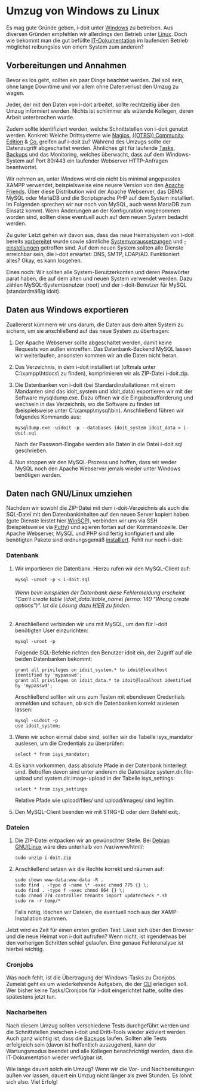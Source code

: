 # Umzug von Windows zu Linux

Es mag gute Gründe geben, i-doit unter [Windows](../installation/manuelle-installation/microsoft-windows-server/index.md) zu betreiben. Aus diversen Gründen empfehlen wir allerdings den Betrieb unter [Linux](../installation/manuelle-installation/debian.md). Doch wie bekommt man die gut befüllte [IT-Dokumentation](../glossar.md#Glossar-IT-Dokumentation) im laufenden Betrieb möglichst reibungslos von einem System zum anderen?

## Vorbereitungen und Annahmen

Bevor es los geht, sollten ein paar Dinge beachtet werden. Ziel soll sein, ohne lange Downtime und vor allem ohne Datenverlust den Umzug zu wagen.

Jeder, der mit den Daten von i-doit arbeitet, sollte rechtzeitig über den Umzug informiert werden. Nichts ist schlimmer als wütende Kollegen, deren Arbeit unterbrochen wurde.

Zudem sollte identifiziert werden, welche Schnittstellen von i-doit genutzt werden. Konkret: Welche Drittsysteme wie [Nagios](../automatisierung-und-integration/network-monitoring/nagios.md), [((OTRS)) Community Edition](../automatisierung-und-integration/service-desk/otrscommunity-help-desk.md) & [Co.](../daten-konsolidieren/index.md) greifen auf i-doit zu? Während des Umzugs sollte der Datenzugriff abgeschaltet werden. Ähnliches gilt für laufende [Tasks](../automatisierung-und-integration/cli/index.md), [Backups](../wartung-und-betrieb/daten-sichern-und-wiederherstellen/index.md) und das Monitoring, welches überwacht, dass auf dem Windows-System auf Port 80/443 ein laufender Webserver HTTP-Anfragen beantwortet.

Wir nehmen an, unter Windows wird ein nicht bis minimal angepasstes XAMPP verwendet, beispielsweise eine neuere Version von den [Apache Friends](https://www.apachefriends.org/). Über diese Distribution wird der Apache Webserver, das DBMS MySQL oder MariaDB und die Scriptsprache PHP auf dem System installiert. Im Folgenden sprechen wir nur noch von MySQL, auch wenn MariaDB zum Einsatz kommt. Wenn Änderungen an der Konfiguration vorgenommen worden sind, sollten diese eventuell auch auf dem neuen System bedacht werden.

Zu guter Letzt gehen wir davon aus, dass das neue Heimatsystem von i-doit bereits [vorbereitet](../installation/manuelle-installation/index.md) wurde sowie sämtliche [Systemvoraussetzungen](../installation/systemvoraussetzungen.md) und [\-einstellungen](../installation/manuelle-installation/systemeinstellungen.md) getroffen sind. Auf dem neuen System sollten alle Dienste erreichbar sein, die i-doit erwartet: DNS, SMTP, LDAP/AD. Funktioniert alles? Okay, es kann losgehen.

Eines noch: Wir sollten alle System-Benutzerkonten und deren Passwörter parat haben, die auf dem alten und neuen System verwendet werden. Dazu zählen MySQL-Systembenutzer (root) und der i-doit-Benutzer für MySQL (standardmäßig idoit).

## Daten aus Windows exportieren

Zuallererst kümmern wir uns darum, die Daten aus dem alten System zu sichern, um sie anschließend auf das neue System zu übertragen:

1.  Der Apache Webserver sollte abgeschaltet werden, damit keine Requests von außen eintreffen. Das Datenbank-Backend MySQL lassen wir weiterlaufen, ansonsten kommen wir an die Daten nicht heran.
2.  Das Verzeichnis, in dem i-doit installiert ist (oftmals unter C:\xampp\htdocs\ zu finden), komprimieren wir als ZIP-Datei i-doit.zip.
3.  Die Datenbanken von i-doit (bei Standardinstallationen mit einem Mandanten sind das idoit_system und idoit_data) exportieren wir mit der Software mysqldump.exe. Dazu öffnen wir die Eingabeaufforderung und wechseln in das Verzeichnis, wo die Software zu finden ist (beispielsweise unter C:\xampp\mysql\bin\). Anschließend führen wir folgendes Kommando aus:

        mysqldump.exe -uidoit -p --databases idoit_system idoit_data > i-doit.sql

    Nach der Passwort-Eingabe werden alle Daten in die Datei i-doit.sql geschrieben.

4.  Nun stoppen wir den MySQL-Prozess und hoffen, dass wir weder MySQL noch den Apache Webserver jemals wieder unter Windows benötigen werden.

## Daten nach GNU/Linux umziehen

Nachdem wir sowohl die ZIP-Datei mit dem i-doit-Verzeichnis als auch die SQL-Datei mit den Datenbankinhalten auf den neuen Server kopiert haben (gute Dienste leistet hier [WinSCP](http://winscp.net/eng/docs/lang:de)), verbinden wir uns via SSH (beispielsweise via [Putty](http://www.putty.org/)) und agieren fortan auf der Kommandozeile. Der Apache Webserver, MySQL und PHP sind fertig konfiguriert und alle benötigten Pakete sind ordnungsgemäß [installiert](../installation/index.md). Fehlt nur noch i-doit:

### Datenbank

1.  Wir importieren die Datenbank. Hierzu rufen wir den MySQL-Client auf:

        mysql -uroot -p < i-doit.sql

    ###### Wenn beim einspielen der Datenbank diese Fehlermeldung erscheint "Can't create table \idoit\_data\.\table\_name\ (errno: 140 "Wrong create options")". Ist die Lösung dazu [HIER](../administration/troubleshooting/cant-create-table.md) zu finden.



2.  Anschließend verbinden wir uns mit MySQL, um den für i-doit benötigten User einzurichten:

        mysql -uroot -p

    Folgende SQL-Befehle richten den Benutzer idoit ein, der Zugriff auf die beiden Datenbanken bekommt:

        grant all privileges on idoit_system.* to idoit@localhost identified by 'mypasswd';
        grant all privileges on idoit_data.* to idoit@localhost identified by 'mypasswd';

    Anschließend sollten wir uns zum Testen mit ebendiesen Credentials anmelden und schauen, ob sich die Datenbanken korrekt auslesen lassen:

        mysql -uidoit -p
        use idoit_system;

3.  Wenn wir schon einmal dabei sind, sollten wir die Tabelle isys_mandator auslesen, um die Credentials zu überprüfen:

        select * from isys_mandator;

4.  Es kann vorkommen, dass absolute Pfade in der Datenbank hinterlegt sind. Betroffen davon sind unter anderem die Datensätze system.dir.file-upload und system.dir.image-upload in der Tabelle isys_settings:

        select * from isys_settings

    Relative Pfade wie upload/files/ und upload/images/ sind legitim.

5.  Den MySQL-Client beenden wir mit STRG+D oder dem Befehl exit;.

### Dateien

1.  Die ZIP-Datei entpacken wir an gewünschter Stelle. Bei [Debian GNU/Linux](../installation/manuelle-installation/debian.md) wäre dies unterhalb von /var/www/html/: 

        sudo unzip i-doit.zip

2.  Anschließend setzen wir die Rechte korrekt und räumen auf:

        sudo chown www-data:www-data -R .
        sudo find . -type d -name \* -exec chmod 775 {} \;
        sudo find . -type f -exec chmod 664 {} \;
        sudo chmod 774 controller tenants import updatecheck *.sh
        sudo rm -r temp/*

    Falls nötig, löschen wir Dateien, die eventuell noch aus der XAMP-Installation stammen.


Jetzt wird es Zeit für einen ersten großen Test: Lässt sich über den Browser und die neue Heimat von i-doit aufrufen? Wenn nicht, ist irgendetwas bei den vorherigen Schritten schief gelaufen. Eine genaue Fehleranalyse ist hierbei wichtig.

### Cronjobs

Was noch fehlt, ist die Übertragung der Windows-Tasks zu Cronjobs. Zumeist geht es um wiederkehrende Aufgaben, die der [CLI](../automatisierung-und-integration/cli/index.md) erledigen soll. Wer bisher keine Tasks/Cronjobs für i-doit eingerichtet hatte, sollte dies spätestens jetzt tun.

### Nacharbeiten

Nach diesem Umzug sollten verschiedene Tests durchgeführt werden und die Schnittstellen zwischen i-doit und Dritt-Tools wieder aktiviert werden. Auch ganz wichtig ist, dass die [Backups](../wartung-und-betrieb/daten-sichern-und-wiederherstellen/index.md) laufen. Sollten alle Tests erfolgreich sein (davon ist hoffentlich auszugehen), kann der Wartungsmodus beendet und alle Kollegen benachrichtigt werden, dass die IT-Dokumentation wieder verfügbar ist.

Wie lange dauert solch ein Umzug? Wenn wir die Vor- und Nachbereitungen außen vor lassen, dauert ein Umzug nicht länger als zwei Stunden. Es lohnt sich also. Viel Erfolg!
